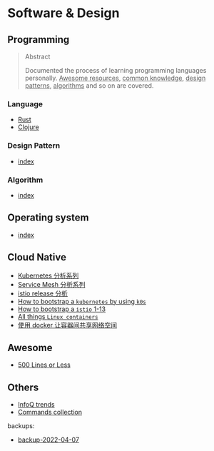 # Software & Design

## Programming

<blockquote class="tip">
<p class="title">Abstract</p>
<p>Documented the process of learning programming languages personally. <ins>Awesome resources</ins>, <ins>common knowledge</ins>, <ins>design patterns</ins>, <ins>algorithms</ins> and so on are covered.</p>
</blockquote>

### Language

- [Rust](#content/p/pl/rust/index)
- [Clojure](#content/p/pl/clojure/index)

### Design Pattern

- [index](#content/p/dp/index)

### Algorithm

- [index](#content/p/a/index)

## Operating system

- [index](#content/os/index)

## Cloud Native

- [Kubernetes 分析系列](#content/cloud-native/k8s/index)
- [Service Mesh 分析系列](#todo)
- [istio release 分析](#content/cloud-native/istio-release-analysis)
- [How to bootstrap a `kubernetes` by using `k0s`](#content/cloud-native/k0s-bootstrap)
- [How to bootstrap a `istio` 1-13](#content/cloud-native/istio-1-13-bootstrap)
- [All things `Linux containers`](#content/cloud-native/all-things-linux-containers)
- [使用 docker 让容器间共享网络空间](#content/cloud-native/share-network-namespace-in-docker-zh)

## Awesome

- [500 Lines or Less](https://github.com/aosabook/500lines)

## Others

- [InfoQ trends](#content/infoq-trends)
- [Commands collection](#content/tips/useful-commands)

<div class="grey-margin">
  <p>backups:</p>
  <ul>
    <li><a href="#content/backup-2022-04-07">backup-2022-04-07</a></li>
  </ul>
</div>
